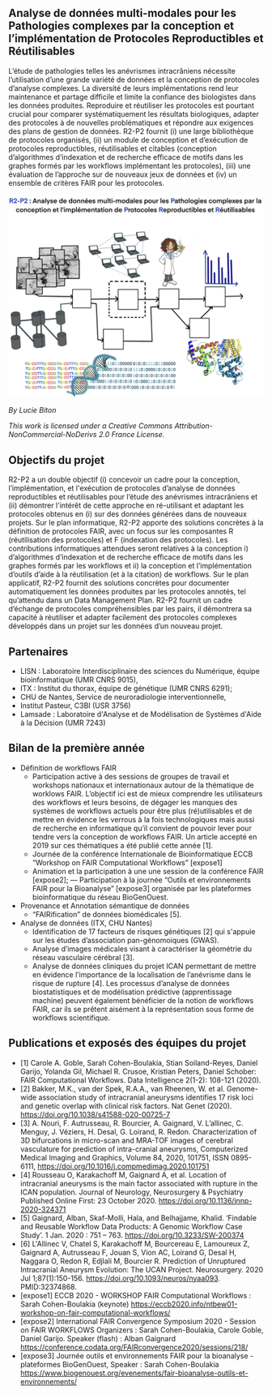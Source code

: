 ## Analyse de données multi-modales pour les Pathologies complexes par la conception et l’implémentation de Protocoles Reproductibles et Réutilisables
L’étude de pathologies telles les anévrismes intracrâniens nécessite l’utilisation d’une grande variété de données et la conception de protocoles d’analyse complexes. La diversité de leurs implémentations rend leur maintenance et partage difficile et limite la confiance des biologistes dans les données produites. Reproduire et réutiliser les protocoles est pourtant crucial pour comparer systématiquement les résultats biologiques, adapter des protocoles à de nouvelles problématiques et répondre aux exigences des plans de gestion de données. R2-P2 fournit (i) une large bibliothèque de protocoles organisés, (ii) un module de conception et d’exécution de protocoles reproductibles, réutilisables et citables (conception d’algorithmes d’indexation et de recherche efficace de motifs dans les graphes formés par les workflows implémentant les protocoles), (iii) une évaluation de l’approche sur de nouveaux jeux de données et (iv) un ensemble de critères FAIR pour les protocoles.

![](R2-P2.jpg)

*By Lucie Biton*

*This work is licensed under a Creative Commons Attribution-NonCommercial-NoDerivs 2.0 France License.*

## Objectifs du projet
R2-P2 a un double objectif (i) concevoir un cadre pour la conception, l’implémentation, et l'exécution de protocoles d’analyse de données reproductibles et réutilisables pour l’étude des anévrismes intracrâniens et (ii) démontrer l'intérêt de cette approche en ré-utilisant et adaptant les protocoles obtenus en (i) sur des données générées dans de nouveaux projets. Sur le plan informatique, R2-P2 apporte des solutions concrètes à la définition de protocoles FAIR, avec un focus sur les composantes R (réutilisation des protocoles) et F (indexation des protocoles). Les contributions informatiques attendues seront relatives à la conception i)  d’algorithmes d’indexation et de recherche efficace de motifs dans les graphes formés par les workflows et ii) la conception et l’implémentation d’outils d’aide à la réutilisation (et à la citation) de workflows. Sur le plan applicatif, R2-P2 fournit des solutions concrètes pour documenter automatiquement les données produites par les protocoles annotés, tel qu’attendu dans un Data Management Plan. R2-P2 fournit un cadre d’échange de protocoles compréhensibles par les pairs, il démontrera sa capacité à réutiliser et adapter facilement des protocoles complexes développés dans un projet sur les données d’un nouveau projet. 

## Partenaires
- LISN : Laboratoire Interdisciplinaire des sciences du Numérique, équipe bioinformatique (UMR CNRS 9015),
- ITX : Institut du thorax, équipe de génétique (UMR CNRS 6291);
- CHU de Nantes, Service de neuroradiologie interventionnelle, 
- Institut Pasteur, C3BI (USR 3756)
- Lamsade : Laboratoire d'Analyse et de Modélisation de Systèmes d'Aide à la Décision (UMR 7243) 

## Bilan de la première année
- Définition de workflows FAIR
  - Participation active à des sessions de groupes de travail et workshops nationaux et internationaux autour de la thématique de worklows FAIR. L’objectif ici est de mieux comprendre les utilisateurs des workflows et leurs besoins, de dégager les manques des systèmes de workflows actuels pour être plus (ré)utilisables et de mettre en évidence les verrous à la fois technologiques mais aussi de recherche en informatique qu’il convient de pouvoir lever pour tendre vers la conception de workflows FAIR. Un article accepté en 2019 sur ces thématiques a été publié cette année [1].
  - Journée de la conférence Internationale de Bioinformatique ECCB “Workshop on FAIR Computational Workflows” [expose1]
  - Animation et la participation à une une session de la conférence FAIR [expose2];
  — Participation à la journée  “Outils et environnements FAIR pour la Bioanalyse” [expose3] organisée par les plateformes bioinformatique du réseau BioGenOuest. 
- Provenance et Annotation sémantique de données
  - “FAIRification” de données biomédicales [5].  
- Analyse de données  (ITX, CHU Nantes)
  - Identification de 17 facteurs de risques génétiques [2] qui s'appuie sur les études d’association pan-génomoiques (GWAS).
  - Analyse d’images médicales visant à caractériser la géométrie du réseau vasculaire cérébral [3]. 
  - Analyse de données cliniques du projet ICAN permettant de mettre en évidence l’importance de la localisation de l’anévrisme dans le risque de rupture [4].  Les processus d’analyse de données biostatistiques et de modélisation prédictive (apprentissage machine) peuvent également bénéficier de la notion de workflows FAIR, car ils se prêtent aisément à la représentation sous forme de workflows scientifique.

## Publications et exposés des équipes du projet 
- [1] Carole A. Goble, Sarah Cohen-Boulakia, Stian Soiland-Reyes, Daniel Garijo, Yolanda Gil, Michael R. Crusoe, Kristian Peters, Daniel Schober: FAIR Computational Workflows. Data Intelligence  2(1-2): 108-121 (2020). [](https://doi.org/10.1162/dint_a_00033)
- [2] Bakker, M.K., van der Spek, R.A.A., van Rheenen, W. et al. Genome-wide association study of intracranial aneurysms identifies 17 risk loci and genetic overlap with clinical risk factors. Nat Genet (2020). https://doi.org/10.1038/s41588-020-00725-7
- [3] A. Nouri, F. Autrusseau, R. Bourcier, A. Gaignard, V. L’allinec, C. Menguy, J. Véziers, H. Desal, G. Loirand, R. Redon. Characterization of 3D bifurcations in micro-scan and MRA-TOF images of cerebral vasculature for prediction of intra-cranial aneurysms, Computerized Medical Imaging and Graphics, Volume 84, 2020, 101751, ISSN 0895-6111, https://doi.org/10.1016/j.compmedimag.2020.101751
- [4] Rousseau O, Karakachoff M, Gaignard A, et al. Location of intracranial aneurysms is the main factor associated with rupture in the ICAN population. Journal of Neurology, Neurosurgery & Psychiatry  Published Online First: 23 October 2020. https://doi.org/10.1136/jnnp-2020-324371
- [5] Gaignard, Alban, Skaf-Molli, Hala, and Belhajjame, Khalid. ‘Findable and Reusable Workflow Data Products: A Genomic Workflow Case Study’. 1 Jan. 2020 : 751 – 763.  https://doi.org/10.3233/SW-200374
- [6] L'Allinec V, Chatel S, Karakachoff M, Bourcereau E, Lamoureux Z, Gaignard A, Autrusseau F, Jouan S, Vion AC, Loirand G, Desal H, Naggara O, Redon R, Edjlali M, Bourcier R. Prediction of Unruptured Intracranial Aneurysm Evolution: The UCAN Project. Neurosurgery. 2020 Jul 1;87(1):150-156. https://doi.org/10.1093/neuros/nyaa093. PMID:32374868.
- [expose1] ECCB 2020 - WORKSHOP FAIR Computational Workflows : Sarah Cohen-Boulakia (keynote) https://eccb2020.info/ntbew01-workshop-on-fair-computational-workflows/
- [expose2] International FAIR Convergence Symposium 2020 - Session on FAIR  WORKFLOWS Organizers : Sarah Cohen-Boulakia, Carole Goble, Daniel Garijo. Speaker (flash) : Alban Gaignard https://conference.codata.org/FAIRconvergence2020/sessions/218/
- [expose3] Journée outils et environnements FAIR pour la bioanalyse - plateformes BioGenOuest, Speaker : Sarah Cohen-Boulakia https://www.biogenouest.org/evenements/fair-bioanalyse-outils-et-environnements/
